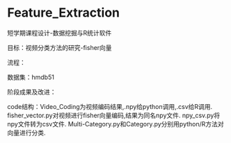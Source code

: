 # Feature_Extraction
短学期课程设计-数据挖掘与R统计软件

目标：视频分类方法的研究-fisher向量

流程：

数据集：hmdb51

阶段成果及改进：

code结构：Video_Coding为视频编码结果,.npy给python调用,.csv给R调用. fisher_vector.py对视频进行fisher向量编码,结果为同名npy文件. npy_csv.py将npy文件转为csv文件. Multi-Category.py和Category.py分别用python/R方法对向量进行分类. 
